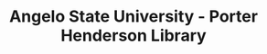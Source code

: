 ---
layout: repo
title: "Angelo State University - Porter Henderson Library"
id: 17723
permalink: repos/17723/
---